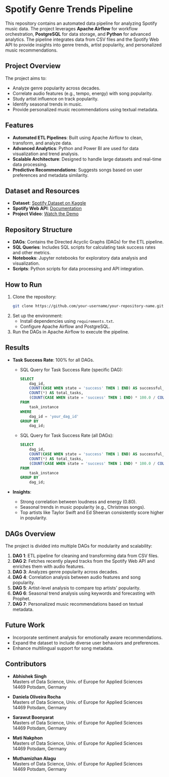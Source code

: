 # Spotify Genre Trends Pipeline

This repository contains an automated data pipeline for analyzing Spotify music data. The project leverages **Apache Airflow** for workflow orchestration, **PostgreSQL** for data storage, and **Python** for advanced analytics. The pipeline integrates data from CSV files and the Spotify Web API to provide insights into genre trends, artist popularity, and personalized music recommendations.

## Project Overview

The project aims to:
- Analyze genre popularity across decades.
- Correlate audio features (e.g., tempo, energy) with song popularity.
- Study artist influence on track popularity.
- Identify seasonal trends in music.
- Provide personalized music recommendations using textual metadata.

## Features

- **Automated ETL Pipelines**: Built using Apache Airflow to clean, transform, and analyze data.
- **Advanced Analytics**: Python and Power BI are used for data visualization and trend analysis.
- **Scalable Architecture**: Designed to handle large datasets and real-time data processing.
- **Predictive Recommendations**: Suggests songs based on user preferences and metadata similarity.

## Dataset and Resources

- **Dataset**: [Spotify Dataset on Kaggle](https://www.kaggle.com/datasets/lehaknarnauli/spotify-datasets)
- **Spotify Web API**: [Documentation](https://developer.spotify.com/documentation/web-api)
- **Project Video**: [Watch the Demo](https://drive.google.com/file/d/1T7sub6wVUnwbJgWAB37TS0gnRIZzPy70/view?usp=sharing)

## Repository Structure

- **DAGs**: Contains the Directed Acyclic Graphs (DAGs) for the ETL pipeline.
- **SQL Queries**: Includes SQL scripts for calculating task success rates and other metrics.
- **Notebooks**: Jupyter notebooks for exploratory data analysis and visualization.
- **Scripts**: Python scripts for data processing and API integration.

## How to Run

1. Clone the repository:
   ```bash
   git clone https://github.com/your-username/your-repository-name.git
   ```
2. Set up the environment:
   - Install dependencies using `requirements.txt`.
   - Configure Apache Airflow and PostgreSQL.
3. Run the DAGs in Apache Airflow to execute the pipeline.

## Results

- **Task Success Rate**: 100% for all DAGs.
  - SQL Query for Task Success Rate (specific DAG):
    ```sql
    SELECT 
        dag_id, 
        COUNT(CASE WHEN state = 'success' THEN 1 END) AS successful_tasks,
        COUNT(*) AS total_tasks,
        (COUNT(CASE WHEN state = 'success' THEN 1 END) * 100.0 / COUNT(*)) AS task_success_rate
    FROM 
        task_instance
    WHERE 
        dag_id = 'your_dag_id'
    GROUP BY 
        dag_id;
    ```
  - SQL Query for Task Success Rate (all DAGs):
    ```sql
    SELECT 
        dag_id, 
        COUNT(CASE WHEN state = 'success' THEN 1 END) AS successful_tasks,
        COUNT(*) AS total_tasks,
        (COUNT(CASE WHEN state = 'success' THEN 1 END) * 100.0 / COUNT(*)) AS task_success_rate
    FROM 
        task_instance
    GROUP BY 
        dag_id;
    ```

- **Insights**:
  - Strong correlation between loudness and energy (0.80).
  - Seasonal trends in music popularity (e.g., Christmas songs).
  - Top artists like Taylor Swift and Ed Sheeran consistently score higher in popularity.

## DAGs Overview

The project is divided into multiple DAGs for modularity and scalability:
1. **DAG 1**: ETL pipeline for cleaning and transforming data from CSV files.
2. **DAG 2**: Fetches recently played tracks from the Spotify Web API and enriches them with audio features.
3. **DAG 3**: Analyzes genre popularity across decades.
4. **DAG 4**: Correlation analysis between audio features and song popularity.
5. **DAG 5**: Artist-level analysis to compare top artists' popularity.
6. **DAG 6**: Seasonal trend analysis using keywords and forecasting with Prophet.
7. **DAG 7**: Personalized music recommendations based on textual metadata.

## Future Work

- Incorporate sentiment analysis for emotionally aware recommendations.
- Expand the dataset to include diverse user behaviors and preferences.
- Enhance multilingual support for song metadata.

## Contributors

- **Abhishek Singh**  
  Masters of Data Science, Univ. of Europe for Applied Sciences  
  14469 Potsdam, Germany  

- **Daniela Oliveira Rocha**  
  Masters of Data Science, Univ. of Europe for Applied Sciences  
  14469 Potsdam, Germany  

- **Sarawut Boonyarat**  
  Masters of Data Science, Univ. of Europe for Applied Sciences  
  14469 Potsdam, Germany  

- **Mati Nakphon**  
  Masters of Data Science, Univ. of Europe for Applied Sciences  
  14469 Potsdam, Germany  

- **Muthamizhan Alagu**  
  Masters of Data Science, Univ. of Europe for Applied Sciences  
  14469 Potsdam, Germany  
